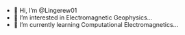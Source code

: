 - 👋 Hi, I’m @Lingerew01
- 👀 I’m interested in Electromagnetic Geophysics...
- 🌱 I’m currently learning Computational Electromagnetics...


<!---
Lingerew01/Lingerew01 is a ✨ special ✨ repository because its `README.md` (this file) appears on your GitHub profile.
You can click the Preview link to take a look at your changes.
--->
